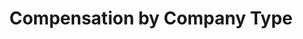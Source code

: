 ---
layout: results-companies
title: Compensation by Company Type
permalink: /philly/companies
summary: Explore how pay for Philly designers varies by company type.
---